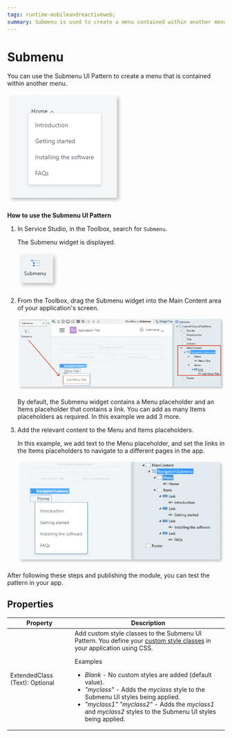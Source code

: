 ```yaml
---
tags: runtime-mobileandreactiveweb;
summary: Submenu is used to create a menu contained within another menu.
---
```


# Submenu

You can use the Submenu UI Pattern to create a menu that is contained within another menu.

![](<images/submenu-3-ss.png>)

**How to use the Submenu UI Pattern**

1. In Service Studio, in the Toolbox, search for `Submenu`.

    The Submenu widget is displayed.

    ![](<images/submenu-1-ss.png>)

1. From the Toolbox, drag the Submenu widget into the Main Content area of your application's screen.

    ![](<images/submenu-2-ss.png?width=800>)

    By default, the Submenu widget contains a Menu placeholder and an Items placeholder that contains a link. You can add as many Items placeholders as required. In this example we add 3 more.

1. Add the relevant content to the Menu and Items placeholders.

    In this example, we add text to the Menu placeholder, and set the links in the Items placeholders to navigate to a different pages in the app.

    ![](<images/submenu-4-ss.png>)

After following these steps and publishing the module, you can test the pattern in your app.

## Properties

| Property | Description |
|---|---|
| ExtendedClass (Text): Optional | Add custom style classes to the Submenu UI Pattern. You define your [custom style classes](../../../../../develop/ui/look-feel/css.md) in your application using CSS. <p>Examples <ul><li>_Blank_ - No custom styles are added (default value).</li><li>_"myclass"_ - Adds the _myclass_ style to the Submenu UI styles being applied.</li><li>_"myclass1" "myclass2"_ - Adds the _myclass1_ and _myclass2_ styles to the Submenu UI styles being applied.</li></ul></p> |
